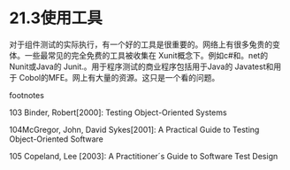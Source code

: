 # 21.3使用工具


对于组件测试的实际执行，有一个好的工具是很重要的。网络上有很多兔贵的变体。一些最常见的完全免费的工具被收集在 Xunit概念下。例如c#和。net的 Nunit或Java的 Junit.。用于程序测试的商业程序包括用于Java的 Javatest和用于 Cobol的MFE。网上有大量的资源。这只是一个看的问题。





footnotes

103 Binder, Robert[2000]: Testing Object-Oriented Systems

104McGregor, John, David Sykes[2001]: A Practical Guide to Testing Object-Oriented Software

105 Copeland, Lee [2003]: A Practitioner´s Guide to Software Test Design
